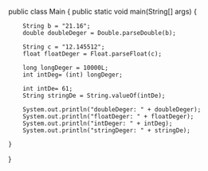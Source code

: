 public class Main {
    public static void main(String[] args) {

        String b = "21.16";
        double doubleDeger = Double.parseDouble(b);

        String c = "12.145512";
        float floatDeger = Float.parseFloat(c);

        long longDeger = 10000L;
        int intDeg= (int) longDeger;

        int intDe= 61;
        String stringDe = String.valueOf(intDe);

        System.out.println("doubleDeger: " + doubleDeger);
        System.out.println("floatDeger: " + floatDeger);
        System.out.println("intDeger: " + intDeg);
        System.out.println("stringDeger: " + stringDe);

    }
}
